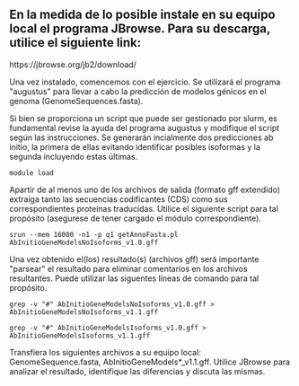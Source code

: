 <!DOCTYPE html>
<html>
<body>
<h2>En la medida de lo posible instale en su equipo local el programa JBrowse. Para su descarga, utilice el siguiente link:</h2>

<p>https://jbrowse.org/jb2/download/</p>
<p>Una vez instalado, comencemos con el ejercicio. Se utilizará el programa "augustus" para llevar a cabo la predicción de modelos génicos en el genoma (GenomeSequences.fasta).</p>
<p>Si bien se proporciona un script que puede ser gestionado por slurm, es fundamental revise la ayuda del programa augustus y modifique el script según las instrucciones. Se generarán incialmente dos predicciones ab initio, la primera de ellas evitando identificar posibles isoformas y la segunda incluyendo estas últimas.</p>
<pre><code>module load </code></pre>
<p>Apartir de al menos uno de los archivos de salida (formato gff extendido) extraiga tanto las secuencias codificantes (CDS) como sus correspondientes proteínas traducidas. Utilice el siguiente script para tal propósito (asegurese de tener cargado el módulo correspondiente).</p>
<pre><code>srun --mem 16000 -n1 -p q1 getAnnoFasta.pl AbInitioGeneModelsNoIsoforms_v1.0.gff</code></pre>
<p>Una vez obtenido el(los) resultado(s) (archivos gff) será importante "parsear" el resultado para eliminar comentarios en los archivos resultantes. Puede utilizar las siguentes líneas de comando para tal propósito.</p>
<pre><code>grep -v "#" AbInitioGeneModelsNoIsoforms_v1.0.gff > AbInitioGeneModelsNoIsoforms_v1.1.gff</code></pre>
<pre><code>grep -v "#" AbInitioGeneModelsIsoforms_v1.0.gff > AbInitioGeneModelsIsoforms_v1.1.gff</code></pre>
<p>Transfiera los siguientes archivos a su equipo local: GenomeSequence.fasta, AbInitioGeneModels*_v1.1.gff. Utilice JBrowse para analizar el resultado, identifique las diferencias y discuta las mismas.</p>
</body>
</html>
